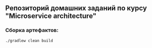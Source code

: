 ## Репозиторий домашних заданий по курсу "Microservice architecture"
### Сборка артефактов: 
    ./gradlew clean build